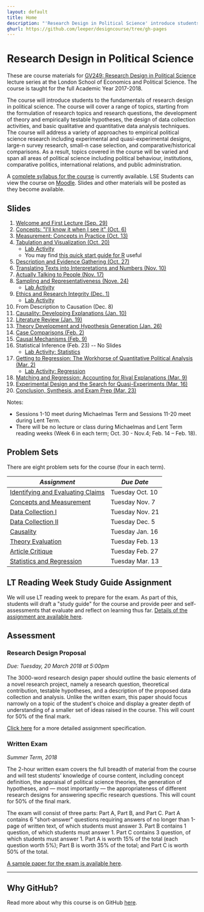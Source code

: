 ```yaml
---
layout: default
title: Home
description: "'Research Design in Political Science' introduce students to the fundamentals of research design in political science, starting from the formulation of research topics and research questions, the development of theory and empirically testable hypotheses, the design of data collection activities, and basic qualitative and quantitative data analysis techniques."
ghurl: https://github.com/leeper/designcourse/tree/gh-pages
---
```


# Research Design in Political Science

These are course materials for [GV249: Research Design in Political Science](http://www.lse.ac.uk/resources/calendar/courseGuides/GV/2015_GV249.htm) lecture series at the London School of Economics and Political Science. The course is taught for the full Academic Year 2017-2018. 

The course will introduce students to the fundamentals of research design in political science. The course will cover a range of topics, starting from the formulation of research topics and research questions, the development of theory and empirically testable hypotheses, the design of data collection activities, and basic qualitative and quantitative data analysis techniques. The course will address a variety of approaches to empirical political science research including experimental and quasi-experimental designs, large-n survey research, small-n case selection, and comparative/historical comparisons. As a result, topics covered in the course will be varied and span all areas of political science including political behaviour, institutions, comparative politics, international relations, and public administration.

A [complete syllabus for the course](Syllabus/Syllabus.pdf) is currently available. LSE Students can view the course on [Moodle](https://moodle.lse.ac.uk/course/view.php?id=4889). Slides and other materials will be posted as they become available.


## Slides

 1. [Welcome and First Lecture (Sep. 29)](Slides/lecture01.pdf)
 2. [Concepts: "I'll know it when I see it" (Oct. 6)](Slides/lecture02.pdf)
 3. [Measurement: Concepts in Practice (Oct. 13)](Slides/lecture03.pdf)
 4. [Tabulation and Visualization (Oct. 20)](Slides/lecture04.pdf)
     - [Lab Activity](Assignments/Lab1.pdf)
     - You may find [this quick start guide for R](http://thomasleeper.com/Rcourse/Intro2R/Intro2R.pdf) useful
 5. [Description and Evidence Gathering (Oct. 27)](Slides/lecture05.pdf)
 6. [Translating Texts into Interpretations and Numbers (Nov. 10)](Slides/lecture06.pdf)
 7. [Actually Talking to People (Nov. 17)](Slides/lecture07.pdf)
 8. [Sampling and Representativeness (Nove. 24)](Slides/lecture09.pdf)
     - [Lab Activity](Assignments/Lab2.pdf)
 9. [Ethics and Research Integrity (Dec. 1)](Slides/lecture10.pdf)
     - [Lab Activity](Assignments/EthicsScenarios.pdf)
 10. From Description to Causation (Dec. 8)
 11. [Causality: Developing Explanations (Jan. 10)](Slides/lecture11.pdf)
 12. [Literature Review (Jan. 19)](Slides/lecture12.pdf)
 13. [Theory Development and Hypothesis Generation (Jan. 26)](Slides/lecture13.pdf)
 14. [Case Comparisons (Feb. 2)](Slides/lecture14.pdf)
 15. [Causal Mechanisms (Feb. 9)](Slides/lecture15.pdf)
 16. Statistical Inference (Feb. 23) -- No Slides
     - [Lab Activity: Statistics](Assignments/Lab3.pdf)
 17. [Getting to Regression: The Workhorse of Quantitative Political Analysis (Mar. 2)](Slides/lecture17.pdf)
     - [Lab Activity: Regression](Assignments/Lab4.pdf)
 18. [Matching and Regression: Accounting for Rival Explanations (Mar. 9)](Slides/lecture18.pdf)
 19. [Experimental Design and the Search for Quasi-Experiments (Mar. 16)](Slides/lecture19.pdf)
 20. [Conclusion, Synthesis, and Exam Prep (Mar. 23)](Slides/lecture20.pdf)

Notes:

 - Sessions 1-10 meet during Michaelmas Term and Sessions 11-20 meet during Lent Term.
 - There will be no lecture or class during Michaelmas and Lent Term reading weeks (Week 6 in each term; Oct. 30 - Nov.4; Feb. 14 – Feb. 18).

 
## Problem Sets

There are eight problem sets for the course (four in each term).

| *Assignment* | *Due Date* |
| ---------- | -------- |
| [Identifying and Evaluating Claims](Assignments/ProblemSet1.html) | Tuesday Oct. 10 |
| [Concepts and Measurement](Assignments/ProblemSet2.html) | Tuesday Nov. 7 |
| [Data Collection I](Assignments/ProblemSet3.html) | Tuesday Nov. 21 |
| [Data Collection II](Assignments/ProblemSet4.html) | Tuesday Dec. 5 |
| [Causality](Assignments/ProblemSet5.html) | Tuesday Jan. 16 |
| [Theory Evaluation](Assignments/ProblemSet6.html) | Tuesday Feb. 13 |
| [Article Critique](Assignments/ProblemSet7.html) | Tuesday Feb. 27 |
| [Statistics and Regression](Assignments/ProblemSet8.html) | Tuesday Mar. 13 |

## LT Reading Week Study Guide Assignment

We will use LT reading week to prepare for the exam. As part of this, students will draft a "study guide" for the course and provide peer and self-assessments that evaluate and reflect on learning thus far. [Details of the assignment are available here](Assignments/LiteratureReviewAssignment.html).

## Assessment

### Research Design Proposal

*Due: Tuesday, 20 March 2018 at 5:00pm*

The 3000-word research design paper should outline the basic elements of a novel research project, namely a research question, theoretical contribution, testable hypotheses, and a description of the proposed data collection and analysis. Unlike the written exam, this paper should focus narrowly on a topic of the student's choice and display a greater depth of understanding of a smaller set of ideas raised in the course. This will count for 50% of the final mark.

[Click here](Assignments/ResearchDesignProposal.html) for a more detailed assignment specification.

### Written Exam

*Summer Term, 2018*

The 2-hour written exam covers the full breadth of material from the course and will test students' knowledge of course content, including concept definition, the appraisal of political science theories, the generation of hypotheses, and — most importantly — the appropriateness of different research designs for answering specific research questions. This will count for 50% of the final mark.

The exam will consist of three parts: Part A, Part B, and Part C. Part A contains 6 "short-answer" questions requiring answers of no longer than 1-page of written text, of which students must answer 3. Part B contains 1 question, of which students must answer 1. Part C contains 3 question, of which students must answer 1. Part A is worth 15% of the total (each question worth 5%); Part B is worth 35% of the total; and Part C is worth 50% of the total.

[A sample paper for the exam is available here](Syllabus/SamplePaper.pdf).

---

## Why GitHub?

Read more about why this course is on GitHub [here](fork.html).
